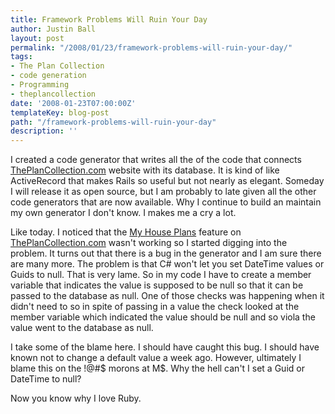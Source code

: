 ```yaml
---
title: Framework Problems Will Ruin Your Day
author: Justin Ball
layout: post
permalink: "/2008/01/23/framework-problems-will-ruin-your-day/"
tags:
- The Plan Collection
- code generation
- Programming
- theplancollection
date: '2008-01-23T07:00:00Z'
templateKey: blog-post
path: "/framework-problems-will-ruin-your-day"
description: ''
---
```


I created a code generator that writes all the of the code that connects [ThePlanCollection.com][1] website with its database. It is kind of like ActiveRecord that makes Rails so useful but not nearly as elegant. Someday I will release it as open source, but I am probably to late given all the other code generators that are now available. Why I continue to build an maintain my own generator I don't know. I makes me a cry a lot.

 [1]: http://www.theplancollection.com "Visit my website filled with great house plans and we will rejoice together."

Like today. I noticed that the [My House Plans][2] feature on [ThePlanCollection.com][3] wasn't working so I started digging into the problem. It turns out that there is a bug in the generator and I am sure there are many more. The problem is that C# won't let you set DateTime values or Guids to null. That is very lame. So in my code I have to create a member variable that indicates the value is supposed to be null so that it can be passed to the database as null. One of those checks was happening when it didn't need to so in spite of passing in a value the check looked at the member variable which indicated the value should be null and so viola the value went to the database as null.

 [2]: http://www.theplancollection.com/my-house-plans "You can save house plans here and show them off to your mom."
 [3]: http://www.theplancollection.com "my house plans not yours.  Ok maybe I can share.   :-)"

I take some of the blame here. I should have caught this bug. I should have known not to change a default value a week ago. However, ultimately I blame this on the !@#$ morons at M$. Why the hell can't I set a Guid or DateTime to null?

Now you know why I love Ruby.
